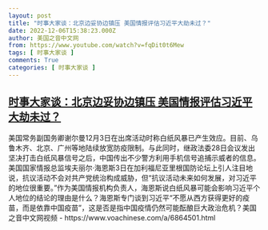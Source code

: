 ```yaml
---
layout: post
title: "时事大家谈：北京边妥协边镇压 美国情报评估习近平大劫未过？"
date: 2022-12-06T15:38:23.000Z
author: 美国之音中文网
from: https://www.youtube.com/watch?v=fqDit0t6Mew
tags: [ 时事大家谈 ]
comments: True
categories: [ 时事大家谈 ]
---
```

<!--1670341103000-->
[时事大家谈：北京边妥协边镇压 美国情报评估习近平大劫未过？](https://www.youtube.com/watch?v=fqDit0t6Mew)
------

<div>
美国常务副国务卿谢尔曼12月3日在出席活动时称白纸风暴已产生效应。目前、乌鲁木齐、北京、广州等地陆续放宽防疫限制。与此同时，继政法委28日会议发出坚决打击白纸风暴信号之后，中国传出不少警方利用手机信号追捕示威者的信息。美国国家情报总监埃夫丽尔·海恩斯3日在加利福尼亚里根国防论坛上引人注目地说，抗议活动不会对共产党统治构成威胁，但“抗议活动未来如何发展，对习近平的地位很重要。”作为美国情报机构负责人，海恩斯说白纸风暴可能会影响习近平个人地位的结论的理由是什么？海恩斯专门谈到习近平“不愿从西方获得更好的疫苗，而是依靠中国疫苗”，这是否是指中国疫情仍然可能酝酿巨大政治危机？美国之音中文网视频 - https://www.voachinese.com/a/6864501.html
</div>
